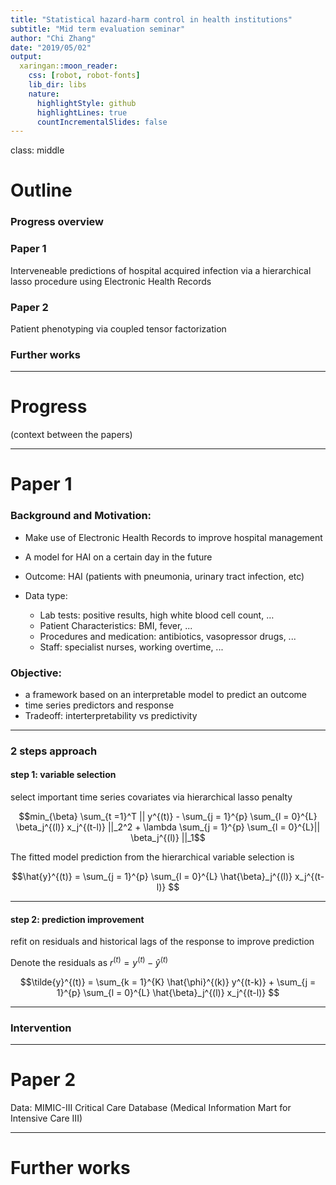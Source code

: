 ```yaml
---
title: "Statistical hazard-harm control in health institutions"
subtitle: "Mid term evaluation seminar"
author: "Chi Zhang"
date: "2019/05/02"
output:
  xaringan::moon_reader:
    css: [robot, robot-fonts]
    lib_dir: libs
    nature:
      highlightStyle: github
      highlightLines: true
      countIncrementalSlides: false
---
```


class: middle

# Outline

### Progress overview
### Paper 1

Interveneable predictions of hospital acquired infection via a hierarchical lasso procedure using Electronic Health Records

### Paper 2

Patient phenotyping via coupled tensor factorization

### Further works 



---

# Progress

(context between the papers)





---

# Paper 1 



### Background and Motivation:

- Make use of Electronic Health Records to improve hospital management
- A model for HAI on a certain day in the future 



- Outcome: HAI (patients with pneumonia, urinary tract infection, etc)
- Data type: 
  - Lab tests: positive results, high white blood cell count, … 
  - Patient Characteristics: BMI, fever, ...
  - Procedures and medication: antibiotics, vasopressor drugs, ...
  - Staff: specialist nurses, working overtime, ...



### Objective: 

- a framework based on an interpretable model to predict an outcome
- time series predictors and response 
- Tradeoff: interterpretability vs predictivity





---



### 2 steps approach

#### step 1: variable selection

select important time series covariates via hierarchical lasso penalty

$$min_{\beta} \sum_{t =1}^T || y^{(t)}  - \sum_{j = 1}^{p}  \sum_{l = 0}^{L} \beta_j^{(l)}  x_j^{(t-l)} ||_2^2 + \lambda \sum_{j = 1}^{p}  \sum_{l = 0}^{L}|| \beta_j^{(l)} ||_1$$

The fitted model prediction from the hierarchical variable selection is 

$$\hat{y}^{(t)} = \sum_{j = 1}^{p}  \sum_{l = 0}^{L} \hat{\beta}_j^{(l)}  x_j^{(t-l)} $$





---

#### step 2: prediction improvement

refit on residuals and historical lags of the response to improve prediction

Denote the residuals as $r^{(t)} = y^{(t)} - \hat{y}^{(t)}$

$$\tilde{y}^{(t)} =  \sum_{k = 1}^{K} \hat{\phi}^{(k)}  y^{(t-k)} + \sum_{j = 1}^{p}  \sum_{l = 0}^{L} \hat{\beta}_j^{(l)}  x_j^{(t-l)} $$









---

### Intervention









---

# Paper 2

Data: MIMIC-III Critical Care Database (Medical Information Mart for Intensive Care III)



---

# Further works 